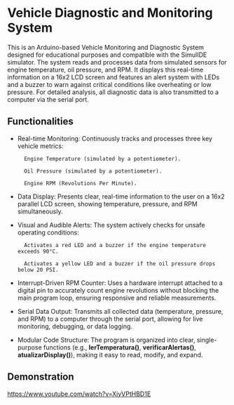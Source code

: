 
# Vehicle Diagnostic and Monitoring System

This is an Arduino-based Vehicle Monitoring and Diagnostic System designed for educational purposes and compatible with the SimulIDE simulator. The system reads and processes data from simulated sensors for engine temperature, oil pressure, and RPM. It displays this real-time information on a 16x2 LCD screen and features an alert system with LEDs and a buzzer to warn against critical conditions like overheating or low pressure. For detailed analysis, all diagnostic data is also transmitted to a computer via the serial port.


## Functionalities

- Real-time Monitoring: Continuously tracks and processes three key vehicle metrics:

        Engine Temperature (simulated by a potentiometer).

        Oil Pressure (simulated by a potentiometer).

        Engine RPM (Revolutions Per Minute).

- Data Display: Presents clear, real-time information to the user on a 16x2 parallel LCD screen, showing temperature, pressure, and RPM simultaneously.

- Visual and Audible Alerts: The system actively checks for unsafe operating conditions:

        Activates a red LED and a buzzer if the engine temperature exceeds 90°C.

        Activates a yellow LED and a buzzer if the oil pressure drops below 20 PSI.

- Interrupt-Driven RPM Counter: Uses a hardware interrupt attached to a digital pin to accurately count engine revolutions without blocking the main program loop, ensuring responsive and reliable measurements.

- Serial Data Output: Transmits all collected data (temperature, pressure, and RPM) to a computer through the serial port, allowing for live monitoring, debugging, or data logging.

- Modular Code Structure: The program is organized into clear, single-purpose functions (e.g., **lerTemperatura()**, **verificarAlertas()**, **atualizarDisplay()**), making it easy to read, modify, and expand.

## Demonstration

https://www.youtube.com/watch?v=XiyVPtHBD1E

